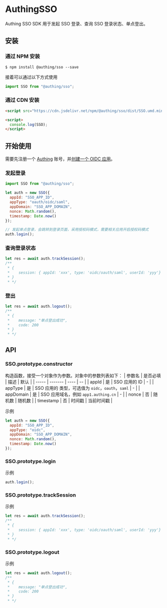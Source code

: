 # AuthingSSO

Authing SSO SDK 用于发起 SSO 登录、查询 SSO 登录状态、单点登出。

## 安装

### 通过 NPM 安装

```shell
$ npm install @authing/sso --save
```

接着可以通过以下方式使用

```js
import SSO from "@authing/sso";
```

### 通过 CDN 安装

```html
<script src="https://cdn.jsdelivr.net/npm/@authing/sso/dist/SSO.umd.min.js"></script>

<script>
  console.log(SSO);
</script>
```

## 开始使用

需要先注册一个 [Authing](https://authing.cn/login) 账号，并[创建一个 OIDC 应用](https://docs.authing.cn/authing/advanced/oidc/create-oidc)。

### 发起登录
```js
import SSO from "@authing/sso";

let auth = new SSO({
  appId: "SSO_APP_ID",
  appType: "oauth/oidc/saml",
  appDomain: "SSO_APP_DOMAIN",
  nonce: Math.random(),
  timestamp: Date.now()
});

// 发起单点登录，会跳转到登录页面，采用授权码模式，需要相关应用开启授权码模式
auth.login();
```

### 查询登录状态

```js
let res = await auth.trackSession();
/**
 * {
 *    session: { appId: 'xxx', type: 'oidc/oauth/saml', userId: 'yyy'}
 * }
 * */
```

### 登出

```js
let res = await auth.logout();
/**
 * {
 *    message: "单点登出成功",
 *    code: 200
 * }
 * */
```

## API

### SSO.prototype.constructor

构造函数，接受一个对象作为参数。对象中的参数列表如下：
| 参数名 | 是否必填 | 描述 | 默认 |
| ----- | ------- | ---- | -- |
| appId | 是 | SSO 应用的 ID | - |
| appType | 是 | SSO 应用的 类型，可选值为 `oidc`，`oauth`，`saml` | - |
| appDomain | 是 | SSO 应用域名，例如 `app1.authing.cn` | - |
| nonce | 否 | 随机数 | 随机数 |
| timestamp | 否 | 时间戳 | 当前时间戳 |

示例

```js
let auth = new SSO({
  appId: "SSO_APP_ID",
  appType: "oidc",
  appDomain: "SSO_APP_DOMAIN",
  nonce: Math.random(),
  timestamp: Date.now()
});
```

### SSO.prototype.login

示例

```js
auth.login();
```

### SSO.prototype.trackSession

示例

```js
let res = await auth.trackSession();
/**
 * {
 *    session: { appId: 'xxx', type: 'oidc/oauth/saml', userId: 'yyy'}
 * }
 * */
```

### SSO.prototype.logout

示例

```js
let res = await auth.logout();
/**
 * {
 *    message: "单点登出成功",
 *    code: 200
 * }
 * */
```
